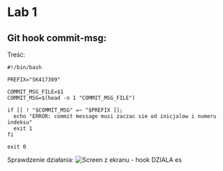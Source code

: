 # Lab 1
## Git hook commit-msg:
Treść:
```
#!/bin/bash

PREFIX="SK417309"

COMMIT_MSG_FILE=$1
COMMIT_MSG=$(head -n 1 "COMMIT_MSG_FILE")

if [[ ! "$COMMIT_MSG" =~ ^$PREFIX ]];
  echo "ERROR: commit message musi zaczac sie od inicjalow i numeru indeksu"
  exit 1
fi

exit 0
```
Sprawdzenie działania:
![Screen z ekranu - hook DZIALA es](test-commit.png)

